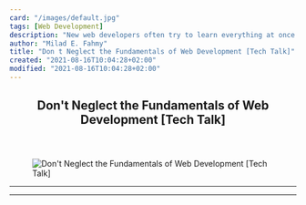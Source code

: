 ```yaml
---
card: "/images/default.jpg"
tags: [Web Development]
description: "New web developers often try to learn everything at once with"
author: "Milad E. Fahmy"
title: "Don t Neglect the Fundamentals of Web Development [Tech Talk]"
created: "2021-08-16T10:04:28+02:00"
modified: "2021-08-16T10:04:28+02:00"
---
```

<div class="site-wrapper">
<main id="site-main" class="site-main outer">
<div class="inner">
<article class="post-full post tag-web-development tag-tech-talk ">
<header class="post-full-header">
<h1 class="post-full-title">Don't Neglect the Fundamentals of Web Development [Tech Talk]</h1>
</header>
<figure class="post-full-image">
<picture>
<source media="(max-width: 700px)" sizes="1px" srcset="data:image/gif;base64,R0lGODlhAQABAIAAAAAAAP///yH5BAEAAAAALAAAAAABAAEAAAIBRAA7 1w">
<source media="(min-width: 701px)" sizes="(max-width: 800px) 400px,
(max-width: 1170px) 700px,
1400px" srcset="/news/content/images/size/w300/2020/10/levelup.png 300w,
/news/content/images/size/w600/2020/10/levelup.png 600w,
/news/content/images/size/w1000/2020/10/levelup.png 1000w,
/news/content/images/size/w2000/2020/10/levelup.png 2000w">
<img onerror="this.style.display='none'" src="/news/content/images/size/w2000/2020/10/levelup.png" alt="Don't Neglect the Fundamentals of Web Development [Tech Talk]">
</picture>
</figure>
<section class="post-full-content">
<div class="post-content">
</div>
<hr>
<hr>
</section>
</article>
</div>
</main>
</div>
<!-- Google Tag Manager (noscript) -->
<!-- End Google Tag Manager (noscript) -->

